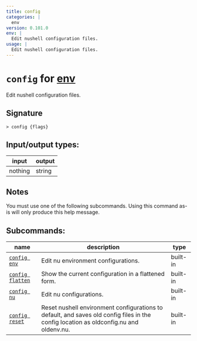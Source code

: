 ```yaml
---
title: config
categories: |
  env
version: 0.101.0
env: |
  Edit nushell configuration files.
usage: |
  Edit nushell configuration files.
---
```

<!-- This file is automatically generated. Please edit the command in https://github.com/nushell/nushell instead. -->

# `config` for [env](/commands/categories/env.md)

<div class='command-title'>Edit nushell configuration files.</div>

## Signature

```> config {flags} ```


## Input/output types:

| input   | output |
| ------- | ------ |
| nothing | string |

## Notes
You must use one of the following subcommands. Using this command as-is will only produce this help message.

## Subcommands:

| name                                                 | description                                                                                                                           | type     |
| ---------------------------------------------------- | ------------------------------------------------------------------------------------------------------------------------------------- | -------- |
| [`config env`](/commands/docs/config_env.md)         | Edit nu environment configurations.                                                                                                   | built-in |
| [`config flatten`](/commands/docs/config_flatten.md) | Show the current configuration in a flattened form.                                                                                   | built-in |
| [`config nu`](/commands/docs/config_nu.md)           | Edit nu configurations.                                                                                                               | built-in |
| [`config reset`](/commands/docs/config_reset.md)     | Reset nushell environment configurations to default, and saves old config files in the config location as oldconfig.nu and oldenv.nu. | built-in |
